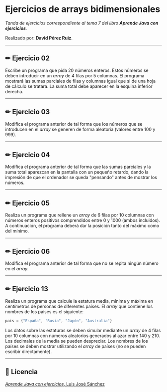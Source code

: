 # Ejercicios de arrays bidimensionales
_Tanda de ejercicios correspondiente al tema 7 del libro **Aprende Java con ejercicios**._

Realizado por: **David Pérez Ruiz**.

---

## ✏ Ejercicio 02
Escribe un programa que pida 20 números enteros. Estos números se deben
introducir en un _array_ de 4 filas por 5 columnas. El programa mostrará las
sumas parciales de filas y columnas igual que si de una hoja de cálculo se
tratara. La suma total debe aparecer en la esquina inferior derecha.

---

## ✏ Ejercicio 03
Modifica el programa anterior de tal forma que los números que se introducen
en el _array_ se generen de forma aleatoria (valores entre 100 y 999).

---

## ✏ Ejercicio 04
Modifica el programa anterior de tal forma que las sumas parciales y la suma
total aparezcan en la pantalla con un pequeño retardo, dando la impresión de
que el ordenador se queda "pensando" antes de mostrar los números.

---

## ✏ Ejercicio 05
Realiza un programa que rellene un _array_ de 6 filas por 10 columnas con
números enteros positivos comprendidos entre 0 y 1000 (ambos incluidos). A
continuación, el programa deberá dar la posición tanto del máximo como del
mínimo.

---

## ✏ Ejercicio 06
Modifica el programa anterior de tal forma que no se repita ningún número en
el _array_.

---

## ✏ Ejercicio 13
Realiza un programa que calcule la estatura media, mínima y máxima en
centímetros de personas de diferentes países. El _array_ que contiene los
nombres de los paises es el siguiente:

```java
pais = {"España", "Rusia", "Japón", "Australia"}
```

Los datos sobre las estaturas se deben simular mediante un _array_ de 4
filas por 10 columnas con números aleatorios generados al azar entre 140
y 210. Los decimales de la media se pueden despreciar. Los nombres de los
países se deben mostrar utilizando el _array_ de países (no se pueden escribir
directamente).

---

## 📄 Licencia
[_Aprende Java con ejercicios_, Luis José Sánchez](https://github.com/LuisJoseSanchez/aprende-java-con-ejercicios)
